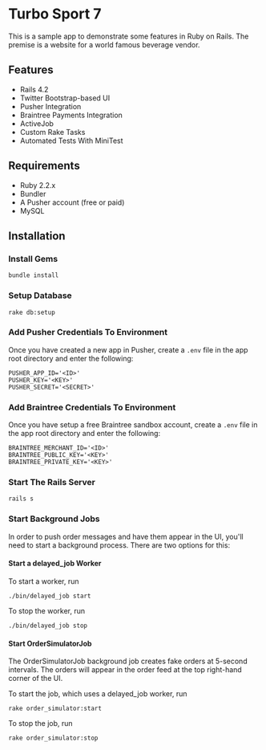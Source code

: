 # Turbo Sport 7

This is a sample app to demonstrate some features in Ruby on Rails. The premise is a website for a world famous beverage vendor.

## Features

* Rails 4.2
* Twitter Bootstrap-based UI
* Pusher Integration
* Braintree Payments Integration
* ActiveJob
* Custom Rake Tasks
* Automated Tests With MiniTest

## Requirements

* Ruby 2.2.x
* Bundler
* A Pusher account (free or paid)
* MySQL

## Installation

### Install Gems

```bundle install```

### Setup Database

```rake db:setup```

### Add Pusher Credentials To Environment

Once you have created a new app in Pusher, create a ```.env``` file in the app root directory and enter the following:

```
PUSHER_APP_ID='<ID>'
PUSHER_KEY='<KEY>'
PUSHER_SECRET='<SECRET>'
```

### Add Braintree Credentials To Environment

Once you have setup a free Braintree sandbox account, create a ```.env``` file in the app root directory and enter the following:

```
BRAINTREE_MERCHANT_ID='<ID>'
BRAINTREE_PUBLIC_KEY='<KEY>'
BRAINTREE_PRIVATE_KEY='<KEY>'
```

### Start The Rails Server

```rails s```

### Start Background Jobs

In order to push order messages and have them appear in the UI, you'll need to start a background process. There are two options for this:

#### Start a delayed_job Worker

To start a worker, run

```./bin/delayed_job start```

To stop the worker, run

```./bin/delayed_job stop```

#### Start OrderSimulatorJob

The OrderSimulatorJob background job creates fake orders at 5-second intervals. The orders will appear in the order feed at the top right-hand corner of the UI.

To start the job, which uses a delayed_job worker, run

```rake order_simulator:start```

To stop the job, run

```rake order_simulator:stop```
